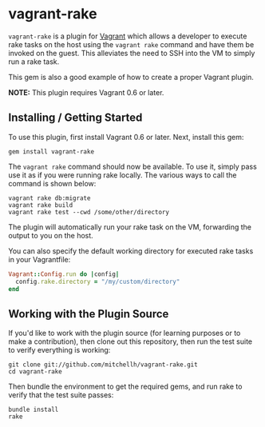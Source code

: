 # vagrant-rake

`vagrant-rake` is a plugin for [Vagrant](http://vagrantup.com) which allows
a developer to execute rake tasks on the host using the `vagrant rake` command
and have them be invoked on the guest. This alleviates the need to SSH into
the VM to simply run a rake task.

This gem is also a good example of how to create a proper Vagrant plugin.

**NOTE:** This plugin requires Vagrant 0.6 or later.

## Installing / Getting Started

To use this plugin, first install Vagrant 0.6 or later. Next, install this gem:

```shell
gem install vagrant-rake
```

The `vagrant rake` command should now be available. To use it, simply
pass use it as if you were running rake locally. The various ways to
call the command is shown below:

```shell
vagrant rake db:migrate
vagrant rake build
vagrant rake test --cwd /some/other/directory
```

The plugin will automatically run your rake task on the VM, forwarding
the output to you on the host.

You can also specify the default working directory for executed
rake tasks in your Vagrantfile:

```ruby
Vagrant::Config.run do |config|
  config.rake.directory = "/my/custom/directory"
end
```

## Working with the Plugin Source

If you'd like to work with the plugin source (for learning purposes or
to make a contribution), then clone out this repository, then run the
test suite to verify everything is working:

```shell
git clone git://github.com/mitchellh/vagrant-rake.git
cd vagrant-rake
```

Then bundle the environment to get the required gems, and run rake to
verify that the test suite passes:

```shell
bundle install
rake
```
